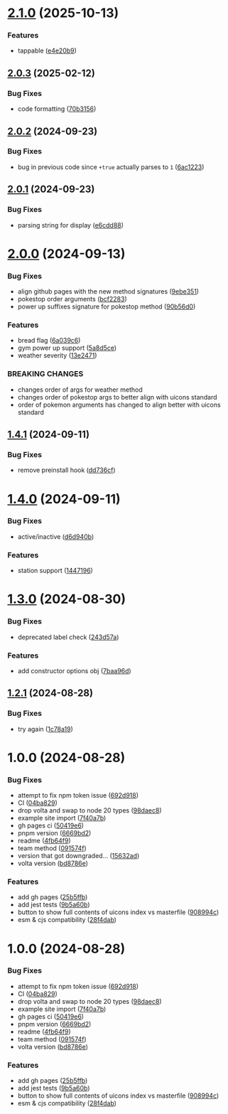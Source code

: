 # [2.1.0](https://github.com/TurtIeSocks/uicons.js/compare/v2.0.3...v2.1.0) (2025-10-13)


### Features

* tappable ([e4e20b9](https://github.com/TurtIeSocks/uicons.js/commit/e4e20b9de04b919e4263b76d49e3b2a0fb7b18e2))

## [2.0.3](https://github.com/TurtIeSocks/uicons.js/compare/v2.0.2...v2.0.3) (2025-02-12)


### Bug Fixes

* code formatting ([70b3156](https://github.com/TurtIeSocks/uicons.js/commit/70b3156ee3f5a87ae95d239e5d565fe3cce20d87))

## [2.0.2](https://github.com/TurtIeSocks/uicons.js/compare/v2.0.1...v2.0.2) (2024-09-23)


### Bug Fixes

* bug in previous code since `+true` actually parses to `1` ([6ac1223](https://github.com/TurtIeSocks/uicons.js/commit/6ac12237db0e24a92f114c6a6d05852563ddef60))

## [2.0.1](https://github.com/TurtIeSocks/uicons.js/compare/v2.0.0...v2.0.1) (2024-09-23)


### Bug Fixes

* parsing string for display ([e6cdd88](https://github.com/TurtIeSocks/uicons.js/commit/e6cdd8833c2951bf0a8b5867f22715efbdd34ec4))

# [2.0.0](https://github.com/TurtIeSocks/uicons.js/compare/v1.4.1...v2.0.0) (2024-09-13)


### Bug Fixes

* align github pages with the new method signatures ([9ebe351](https://github.com/TurtIeSocks/uicons.js/commit/9ebe351783b2cdd6677c402ca0d272dff930a8d4))
* pokestop order arguments ([bcf2283](https://github.com/TurtIeSocks/uicons.js/commit/bcf2283ee0b3ad3a7667ccae03c5ff4733558e1c))
* power up suffixes signature for pokestop method ([90b56d0](https://github.com/TurtIeSocks/uicons.js/commit/90b56d03c8982cb41152b85307945fc5a92da433))


### Features

* bread flag ([6a039c6](https://github.com/TurtIeSocks/uicons.js/commit/6a039c6b6d34c7343ff26ec14b88ca7e020fc59f))
* gym power up support ([5a8d5ce](https://github.com/TurtIeSocks/uicons.js/commit/5a8d5ce93936cf86eed5c6b15919a74aae4589f3))
* weather severity ([13e2471](https://github.com/TurtIeSocks/uicons.js/commit/13e2471d2d43dcd0749169bea0e2704d1377e97a))


### BREAKING CHANGES

* changes order of args for weather method
* changes order of pokestop args to better align with uicons standard
* order of pokemon arguments has changed to align better with uicons standard

## [1.4.1](https://github.com/TurtIeSocks/uicons.js/compare/v1.4.0...v1.4.1) (2024-09-11)


### Bug Fixes

* remove preinstall hook ([dd736cf](https://github.com/TurtIeSocks/uicons.js/commit/dd736cf89a43a05aacfc98042f66329db5316027))

# [1.4.0](https://github.com/TurtIeSocks/uicons.js/compare/v1.3.0...v1.4.0) (2024-09-11)


### Bug Fixes

* active/inactive ([d6d940b](https://github.com/TurtIeSocks/uicons.js/commit/d6d940b99ffdea99cfcde01075d7c232d0b39711))


### Features

* station support ([1447196](https://github.com/TurtIeSocks/uicons.js/commit/1447196cd6fb41048c4ebf69f33fa7a1eb4583f9))

# [1.3.0](https://github.com/TurtIeSocks/uicons.js/compare/v1.2.1...v1.3.0) (2024-08-30)


### Bug Fixes

* deprecated label check ([243d57a](https://github.com/TurtIeSocks/uicons.js/commit/243d57a6fe7045c150f0239624f21fb83414fd01))


### Features

* add constructor options obj ([7baa96d](https://github.com/TurtIeSocks/uicons.js/commit/7baa96d94f44e1ce0f3316945edb47e917b6ba52))

## [1.2.1](https://github.com/TurtIeSocks/uicons.js/compare/v1.2.0...v1.2.1) (2024-08-28)


### Bug Fixes

* try again ([1c78a19](https://github.com/TurtIeSocks/uicons.js/commit/1c78a19edf82c0b832562b5fc6c99d5f3b7acecd))

# 1.0.0 (2024-08-28)


### Bug Fixes

* attempt to fix npm token issue ([692d918](https://github.com/TurtIeSocks/uicons.js/commit/692d9188124205778b5b1162d79e939107331b41))
* CI ([04ba829](https://github.com/TurtIeSocks/uicons.js/commit/04ba82945128c0d69dda23489bfc95910a4ed0d1))
* drop volta and swap to node 20 types ([98daec8](https://github.com/TurtIeSocks/uicons.js/commit/98daec8125f54134767e5bdc391e45c7fbcb0e84))
* example site import ([7f40a7b](https://github.com/TurtIeSocks/uicons.js/commit/7f40a7bff4e0e3be6a6e039bc2b7a83943bd61a8))
* gh pages ci ([50419e6](https://github.com/TurtIeSocks/uicons.js/commit/50419e60dd64be160fe9a3c152dd70a73387f11a))
* pnpm version ([6669bd2](https://github.com/TurtIeSocks/uicons.js/commit/6669bd2fb9baa83ab5ca73c82ae655346a5d26c3))
* readme ([4fb64f9](https://github.com/TurtIeSocks/uicons.js/commit/4fb64f99e777c241c54d76218953d1992507abf9))
* team method ([091574f](https://github.com/TurtIeSocks/uicons.js/commit/091574f90659852e2c20d0b3c248fdb909908d38))
* version that got downgraded... ([15632ad](https://github.com/TurtIeSocks/uicons.js/commit/15632ad5bf71b8e5e1ce79b8a71bc9380ef2e58b))
* volta version ([bd8786e](https://github.com/TurtIeSocks/uicons.js/commit/bd8786e4841a3a52b3edf60db168933cac620247))


### Features

* add gh pages ([25b5ffb](https://github.com/TurtIeSocks/uicons.js/commit/25b5ffb0a3961ac07283fb7573069bad7616356f))
* add jest tests ([9b5a60b](https://github.com/TurtIeSocks/uicons.js/commit/9b5a60babf24d1d7d33c47c96e44393c73ad899f))
* button to show full contents of uicons index vs masterfile ([908994c](https://github.com/TurtIeSocks/uicons.js/commit/908994c201de28aba58e6576f7b3a5ea36dfc9a7))
* esm & cjs compatibility ([28f4dab](https://github.com/TurtIeSocks/uicons.js/commit/28f4dab9deb7e12f359d46a4a009f6b84377c8bc))

# 1.0.0 (2024-08-28)


### Bug Fixes

* attempt to fix npm token issue ([692d918](https://github.com/TurtIeSocks/uicons.js/commit/692d9188124205778b5b1162d79e939107331b41))
* CI ([04ba829](https://github.com/TurtIeSocks/uicons.js/commit/04ba82945128c0d69dda23489bfc95910a4ed0d1))
* drop volta and swap to node 20 types ([98daec8](https://github.com/TurtIeSocks/uicons.js/commit/98daec8125f54134767e5bdc391e45c7fbcb0e84))
* example site import ([7f40a7b](https://github.com/TurtIeSocks/uicons.js/commit/7f40a7bff4e0e3be6a6e039bc2b7a83943bd61a8))
* gh pages ci ([50419e6](https://github.com/TurtIeSocks/uicons.js/commit/50419e60dd64be160fe9a3c152dd70a73387f11a))
* pnpm version ([6669bd2](https://github.com/TurtIeSocks/uicons.js/commit/6669bd2fb9baa83ab5ca73c82ae655346a5d26c3))
* readme ([4fb64f9](https://github.com/TurtIeSocks/uicons.js/commit/4fb64f99e777c241c54d76218953d1992507abf9))
* team method ([091574f](https://github.com/TurtIeSocks/uicons.js/commit/091574f90659852e2c20d0b3c248fdb909908d38))
* volta version ([bd8786e](https://github.com/TurtIeSocks/uicons.js/commit/bd8786e4841a3a52b3edf60db168933cac620247))


### Features

* add gh pages ([25b5ffb](https://github.com/TurtIeSocks/uicons.js/commit/25b5ffb0a3961ac07283fb7573069bad7616356f))
* add jest tests ([9b5a60b](https://github.com/TurtIeSocks/uicons.js/commit/9b5a60babf24d1d7d33c47c96e44393c73ad899f))
* button to show full contents of uicons index vs masterfile ([908994c](https://github.com/TurtIeSocks/uicons.js/commit/908994c201de28aba58e6576f7b3a5ea36dfc9a7))
* esm & cjs compatibility ([28f4dab](https://github.com/TurtIeSocks/uicons.js/commit/28f4dab9deb7e12f359d46a4a009f6b84377c8bc))
